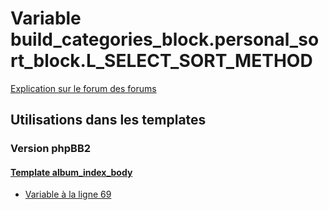 # Variable build_categories_block.personal_sort_block.L_SELECT_SORT_METHOD
[Explication sur le forum des forums](http://forum.forumactif.com/t294113-listing-des-variables#build_categories_block.personal_sort_block.L_SELECT_SORT_METHOD)

## Utilisations dans les templates

### Version phpBB2

#### [Template album_index_body](subsilver/album_index_body.md)
* [Variable à la ligne 69](../subsilver/album_index_body.tpl#L69)